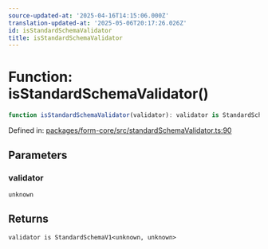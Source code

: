 ```yaml
---
source-updated-at: '2025-04-16T14:15:06.000Z'
translation-updated-at: '2025-05-06T20:17:26.026Z'
id: isStandardSchemaValidator
title: isStandardSchemaValidator
---
```


<!-- DO NOT EDIT: this page is autogenerated from the type comments -->

# Function: isStandardSchemaValidator()

```ts
function isStandardSchemaValidator(validator): validator is StandardSchemaV1<unknown, unknown>
```

Defined in: [packages/form-core/src/standardSchemaValidator.ts:90](https://github.com/TanStack/form/blob/main/packages/form-core/src/standardSchemaValidator.ts#L90)

## Parameters

### validator

`unknown`

## Returns

`validator is StandardSchemaV1<unknown, unknown>`
